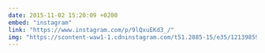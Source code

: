 ```yaml
---
date: 2015-11-02 15:20:09 +0200
embed: "instagram"
link: "https://www.instagram.com/p/9lQxuEKd3_/"
img: "https://scontent-waw1-1.cdninstagram.com/t51.2885-15/e35/12139859_1702261980006936_797430672_n.jpg"
---
```

